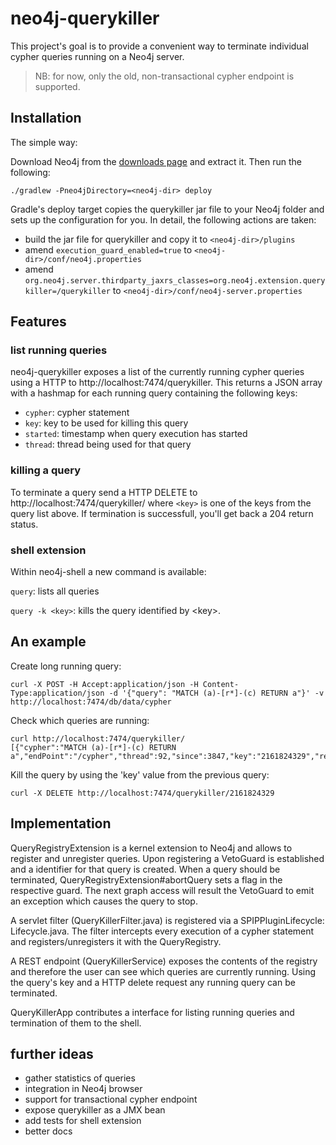 neo4j-querykiller
=================

This project's goal is to provide a convenient way to terminate individual cypher queries running on a Neo4j server.

> NB: for now, only the old, non-transactional cypher endpoint is supported.

Installation
------------

The simple way:

Download Neo4j from the [downloads page](http://www.neo4j.org/download) and extract it. Then run the following:

    ./gradlew -Pneo4jDirectory=<neo4j-dir> deploy

Gradle's deploy target copies the querykiller jar file to your Neo4j folder and sets up the configuration for you. In detail, the following actions are taken:
* build the jar file for querykiller and copy it to `<neo4j-dir>/plugins`
* amend `execution_guard_enabled=true` to `<neo4j-dir>/conf/neo4j.properties`
* amend `org.neo4j.server.thirdparty_jaxrs_classes=org.neo4j.extension.querykiller=/querykiller` to `<neo4j-dir>/conf/neo4j-server.properties`

Features
--------

### list running queries

neo4j-querykiller exposes a list of the currently running cypher queries using a HTTP to http://localhost:7474/querykiller. This returns a JSON array with a hashmap for each running query containing the following keys:

* `cypher`: cypher statement
* `key`: key to be used for killing this query
* `started`: timestamp when query execution has started
* `thread`: thread being used for that query

### killing a query

To terminate a query send a HTTP DELETE to http://localhost:7474/querykiller/<key> where `<key>` is one of the keys from the query list above. If termination is successfull, you'll get back a 204 return status.

### shell extension

Within neo4j-shell a new command is available:

`query`: lists all queries

`query -k <key>`: kills the query identified by &lt;key&gt;.

An example
----------

Create long running query:

    curl -X POST -H Accept:application/json -H Content-Type:application/json -d '{"query": "MATCH (a)-[r*]-(c) RETURN a"}' -v  http://localhost:7474/db/data/cypher

Check which queries are running:

    curl http://localhost:7474/querykiller/
    [{"cypher":"MATCH (a)-[r*]-(c) RETURN a","endPoint":"/cypher","thread":92,"since":3847,"key":"2161824329","remoteUser":null,"remoteHost":"127.0.0.1"}]

Kill the query by using the 'key' value from the previous query:

    curl -X DELETE http://localhost:7474/querykiller/2161824329

Implementation
--------------

QueryRegistryExtension is a kernel extension to Neo4j and allows to register and unregister queries. Upon registering a VetoGuard is established and a identifier for that query is created. When a query should be terminated, QueryRegistryExtension#abortQuery sets a flag in the respective guard. The next graph access will result the VetoGuard to emit an exception which causes the query to stop.

A servlet filter (QueryKillerFilter.java) is registered via a SPIPPluginLifecycle: Lifecycle.java. The filter intercepts every execution of a cypher statement and registers/unregisters it with the QueryRegistry.

A REST endpoint (QueryKillerService) exposes the contents of the registry and therefore the user can see which queries are currently running. Using the query's key and a HTTP delete request any running query can be terminated.

QueryKillerApp contributes a interface for listing running queries and termination of them to the shell.

further ideas
-------------

* gather statistics of queries
* integration in Neo4j browser
* support for transactional cypher endpoint
* expose querykiller as a JMX bean
* add tests for shell extension
* better docs
